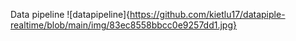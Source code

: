Data pipeline
![datapipeline]{https://github.com/kietlu17/datapiple-realtime/blob/main/img/83ec8558bbcc0e9257dd1.jpg}
